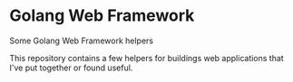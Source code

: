 # Golang Web Framework
Some Golang Web Framework helpers

This repository contains a few helpers for buildings web applications that I've put together or found useful.